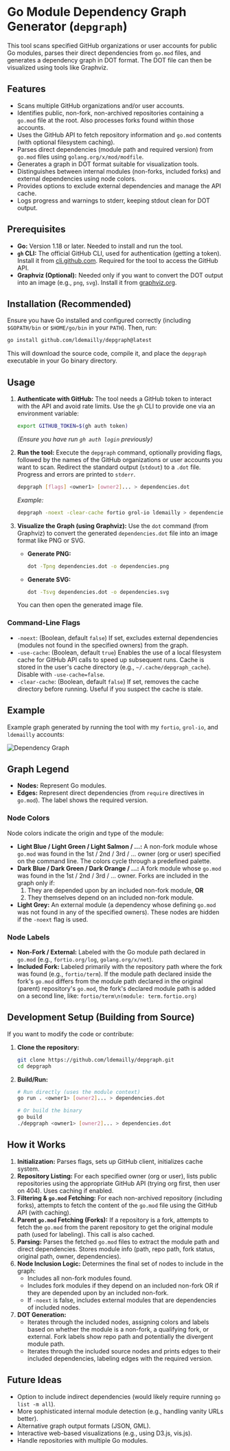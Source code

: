# Go Module Dependency Graph Generator (`depgraph`)

This tool scans specified GitHub organizations or user accounts for public Go modules, parses their direct dependencies from `go.mod` files, and generates a dependency graph in DOT format. The DOT file can then be visualized using tools like Graphviz.

## Features

* Scans multiple GitHub organizations and/or user accounts.
* Identifies public, non-fork, non-archived repositories containing a `go.mod` file at the root. Also processes forks found within those accounts.
* Uses the GitHub API to fetch repository information and `go.mod` contents (with optional filesystem caching).
* Parses direct dependencies (module path and required version) from `go.mod` files using `golang.org/x/mod/modfile`.
* Generates a graph in DOT format suitable for visualization tools.
* Distinguishes between internal modules (non-forks, included forks) and external dependencies using node colors.
* Provides options to exclude external dependencies and manage the API cache.
* Logs progress and warnings to stderr, keeping stdout clean for DOT output.

## Prerequisites

* **Go:** Version 1.18 or later. Needed to install and run the tool.
* **`gh` CLI:** The official GitHub CLI, used for authentication (getting a token). Install it from [cli.github.com](https://cli.github.com/). Required for the tool to access the GitHub API.
* **Graphviz (Optional):** Needed only if you want to convert the DOT output into an image (e.g., `png`, `svg`). Install it from [graphviz.org](https://graphviz.org/download/).

## Installation (Recommended)

Ensure you have Go installed and configured correctly (including `$GOPATH/bin` or `$HOME/go/bin` in your `PATH`). Then, run:

```bash
go install github.com/ldemailly/depgraph@latest
```

This will download the source code, compile it, and place the `depgraph` executable in your Go binary directory.

## Usage

1.  **Authenticate with GitHub:**
    The tool needs a GitHub token to interact with the API and avoid rate limits. Use the `gh` CLI to provide one via an environment variable:
    ```bash
    export GITHUB_TOKEN=$(gh auth token)
    ```
    *(Ensure you have run `gh auth login` previously)*

2.  **Run the tool:**
    Execute the `depgraph` command, optionally providing flags, followed by the names of the GitHub organizations or user accounts you want to scan. Redirect the standard output (`stdout`) to a `.dot` file. Progress and errors are printed to `stderr`.
    ```bash
    depgraph [flags] <owner1> [owner2]... > dependencies.dot
    ```
    *Example:*
    ```bash
    depgraph -noext -clear-cache fortio grol-io ldemailly > dependencies.dot
    ```

3.  **Visualize the Graph (using Graphviz):**
    Use the `dot` command (from Graphviz) to convert the generated `dependencies.dot` file into an image format like PNG or SVG.
    * **Generate PNG:**
        ```bash
        dot -Tpng dependencies.dot -o dependencies.png
        ```
    * **Generate SVG:**
        ```bash
        dot -Tsvg dependencies.dot -o dependencies.svg
        ```
    You can then open the generated image file.

### Command-Line Flags

* `-noext`: (Boolean, default `false`) If set, excludes external dependencies (modules not found in the specified owners) from the graph.
* `-use-cache`: (Boolean, default `true`) Enables the use of a local filesystem cache for GitHub API calls to speed up subsequent runs. Cache is stored in the user's cache directory (e.g., `~/.cache/depgraph_cache`). Disable with `-use-cache=false`.
* `-clear-cache`: (Boolean, default `false`) If set, removes the cache directory before running. Useful if you suspect the cache is stale.

## Example

Example graph generated by running the tool with my `fortio`, `grol-io`, and `ldemailly` accounts:

![Dependency Graph](dependencies.svg)

## Graph Legend

* **Nodes:** Represent Go modules.
* **Edges:** Represent direct dependencies (from `require` directives in `go.mod`). The label shows the required version.

### Node Colors

Node colors indicate the origin and type of the module:

* **Light Blue / Light Green / Light Salmon / ...:** A non-fork module whose `go.mod` was found in the 1st / 2nd / 3rd / ... owner (org or user) specified on the command line. The colors cycle through a predefined palette.
* **Dark Blue / Dark Green / Dark Orange / ...:** A fork module whose `go.mod` was found in the 1st / 2nd / 3rd / ... owner. Forks are included in the graph only if:
    1.  They are depended upon by an included non-fork module, **OR**
    2.  They themselves depend on an included non-fork module.
* **Light Grey:** An external module (a dependency whose defining `go.mod` was not found in any of the specified owners). These nodes are hidden if the `-noext` flag is used.

### Node Labels

* **Non-Fork / External:** Labeled with the Go module path declared in `go.mod` (e.g., `fortio.org/log`, `golang.org/x/net`).
* **Included Fork:** Labeled primarily with the repository path where the fork was found (e.g., `fortio/term`). If the module path declared inside the fork's `go.mod` differs from the module path declared in the original (parent) repository's `go.mod`, the fork's declared module path is added on a second line, like: `fortio/term\n(module: term.fortio.org)`

## Development Setup (Building from Source)

If you want to modify the code or contribute:

1.  **Clone the repository:**
    ```bash
    git clone https://github.com/ldemailly/depgraph.git
    cd depgraph
    ```

2.  **Build/Run:**
    ```bash
    # Run directly (uses the module context)
    go run . <owner1> [owner2]... > dependencies.dot

    # Or build the binary
    go build
    ./depgraph <owner1> [owner2]... > dependencies.dot
    ```

## How it Works

1.  **Initialization:** Parses flags, sets up GitHub client, initializes cache system.
2.  **Repository Listing:** For each specified owner (org or user), lists public repositories using the appropriate GitHub API (trying org first, then user on 404). Uses caching if enabled.
3.  **Filtering & `go.mod` Fetching:** For each non-archived repository (including forks), attempts to fetch the content of the `go.mod` file using the GitHub API (with caching).
4.  **Parent `go.mod` Fetching (Forks):** If a repository is a fork, attempts to fetch the `go.mod` from the parent repository to get the original module path (used for labeling). This call is also cached.
5.  **Parsing:** Parses the fetched `go.mod` files to extract the module path and direct dependencies. Stores module info (path, repo path, fork status, original path, owner, dependencies).
6.  **Node Inclusion Logic:** Determines the final set of nodes to include in the graph:
    * Includes all non-fork modules found.
    * Includes fork modules if they depend on an included non-fork OR if they are depended upon by an included non-fork.
    * If `-noext` is false, includes external modules that are dependencies of included nodes.
7.  **DOT Generation:**
    * Iterates through the included nodes, assigning colors and labels based on whether the module is a non-fork, a qualifying fork, or external. Fork labels show repo path and potentially the divergent module path.
    * Iterates through the included source nodes and prints edges to their included dependencies, labeling edges with the required version.

## Future Ideas

* Option to include indirect dependencies (would likely require running `go list -m all`).
* More sophisticated internal module detection (e.g., handling vanity URLs better).
* Alternative graph output formats (JSON, GML).
* Interactive web-based visualizations (e.g., using D3.js, vis.js).
* Handle repositories with multiple Go modules.
